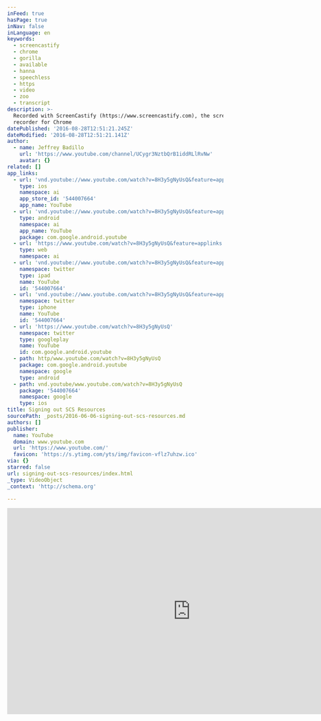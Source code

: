 ```yaml
---
inFeed: true
hasPage: true
inNav: false
inLanguage: en
keywords:
  - screencastify
  - chrome
  - gorilla
  - available
  - hanna
  - speechless
  - https
  - video
  - zoo
  - transcript
description: >-
  Recorded with ScreenCastify (https://www.screencastify.com), the screen video
  recorder for Chrome
datePublished: '2016-08-28T12:51:21.245Z'
dateModified: '2016-08-28T12:51:21.141Z'
author:
  - name: Jeffrey Badillo
    url: 'https://www.youtube.com/channel/UCygr3NztbQrB1iddRLlRvNw'
    avatar: {}
related: []
app_links:
  - url: 'vnd.youtube://www.youtube.com/watch?v=8H3y5gNyUsQ&feature=applinks'
    type: ios
    namespace: ai
    app_store_id: '544007664'
    app_name: YouTube
  - url: 'vnd.youtube://www.youtube.com/watch?v=8H3y5gNyUsQ&feature=applinks'
    type: android
    namespace: ai
    app_name: YouTube
    package: com.google.android.youtube
  - url: 'https://www.youtube.com/watch?v=8H3y5gNyUsQ&feature=applinks'
    type: web
    namespace: ai
  - url: 'vnd.youtube://www.youtube.com/watch?v=8H3y5gNyUsQ&feature=applinks'
    namespace: twitter
    type: ipad
    name: YouTube
    id: '544007664'
  - url: 'vnd.youtube://www.youtube.com/watch?v=8H3y5gNyUsQ&feature=applinks'
    namespace: twitter
    type: iphone
    name: YouTube
    id: '544007664'
  - url: 'https://www.youtube.com/watch?v=8H3y5gNyUsQ'
    namespace: twitter
    type: googleplay
    name: YouTube
    id: com.google.android.youtube
  - path: http/www.youtube.com/watch?v=8H3y5gNyUsQ
    package: com.google.android.youtube
    namespace: google
    type: android
  - path: vnd.youtube/www.youtube.com/watch?v=8H3y5gNyUsQ
    package: '544007664'
    namespace: google
    type: ios
title: Signing out SCS Resources
sourcePath: _posts/2016-06-06-signing-out-scs-resources.md
authors: []
publisher:
  name: YouTube
  domain: www.youtube.com
  url: 'https://www.youtube.com/'
  favicon: 'https://s.ytimg.com/yts/img/favicon-vflz7uhzw.ico'
via: {}
starred: false
url: signing-out-scs-resources/index.html
_type: VideoObject
_context: 'http://schema.org'

---
```

<iframe src="https://cdn.embedly.com/widgets/media.html?src=https%3A%2F%2Fwww.youtube.com%2Fembed%2F8H3y5gNyUsQ%3Ffeature%3Doembed&amp;url=http%3A%2F%2Fwww.youtube.com%2Fwatch%3Fv%3D8H3y5gNyUsQ&amp;image=https%3A%2F%2Fi.ytimg.com%2Fvi%2F8H3y5gNyUsQ%2Fhqdefault.jpg&amp;key=b7d04c9b404c499eba89ee7072e1c4f7&amp;type=text%2Fhtml&amp;schema=youtube" width="854" height="480" scrolling="no" frameborder="0" allowfullscreen="" style=""></iframe>